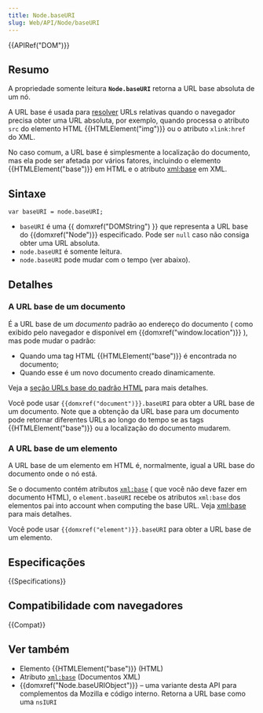 ```yaml
---
title: Node.baseURI
slug: Web/API/Node/baseURI
---
```


{{APIRef("DOM")}}

## Resumo

A propriedade somente leitura **`Node.baseURI`** retorna a URL base absoluta de um nó.

A URL base é usada para [resolver](http://developers.whatwg.org/urls.html#resolving-urls) URLs relativas quando o navegador precisa obter uma URL absoluta, por exemplo, quando processa o atributo `src` do elemento HTML {{HTMLElement("img")}} ou o atributo `xlink:href` do XML.

No caso comum, a URL base é simplesmente a localização do documento, mas ela pode ser afetada por vários fatores, incluindo o elemento {{HTMLElement("base")}} em HTML e o atributo [xml:base](/pt-BR/docs/XML/xml:base) em XML.

## Sintaxe

```
var baseURI = node.baseURI;
```

- `baseURI` é uma {{ domxref("DOMString") }} que representa a URL base do {{domxref("Node")}} especificado. Pode ser `null` caso não consiga obter uma URL absoluta.
- `node.baseURI` é somente leitura.
- `node.baseURI` pode mudar com o tempo (ver abaixo).

## Detalhes

### A URL base de um documento

É a URL base de um _documento_ padrão ao endereço do documento ( como exibido pelo navegador e disponível em {{domxref("window.location")}} ), mas pode mudar o padrão:

- Quando uma tag HTML {{HTMLElement("base")}} é encontrada no documento;
- Quando esse é um novo documento creado dinamicamente.

Veja a [seção URLs base do padrão HTML](http://developers.whatwg.org/urls.html#base-urls) para mais detalhes.

Você pode usar `{{domxref("document")}}.baseURI` para obter a URL base de um documento. Note que a obtenção da URL base para um documento pode retornar diferentes URLs ao longo do tempo se as tags {{HTMLElement("base")}} ou a localização do documento mudarem.

### A URL base de um elemento

A URL base de um elemento em HTML é, normalmente, igual a URL base do documento onde o nó está.

Se o documento contém atributos [`xml:base`](/pt-BR/docs/XML/xml:base) ( que você não deve fazer em documento HTML), o `element.baseURI` recebe os atributos `xml:base` dos elementos pai into account when computing the base URL. Veja [xml:base](/pt-BR/docs/XML/xml:base) para mais detalhes.

Você pode usar `{{domxref("element")}}.baseURI` para obter a URL base de um elemento.

## Especificações

{{Specifications}}

## Compatibilidade com navegadores

{{Compat}}

## Ver também

- Elemento {{HTMLElement("base")}} (HTML)
- Atributo [`xml:base`](/pt-BR/docs/XML/xml:base) (Documentos XML)
- {{domxref("Node.baseURIObject")}} – uma variante desta API para complementos da Mozilla e código interno. Retorna a URL base como uma `nsIURI`
